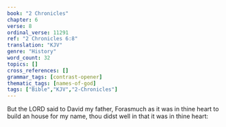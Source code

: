 ```yaml
---
book: "2 Chronicles"
chapter: 6
verse: 8
ordinal_verse: 11291
ref: "2 Chronicles 6:8"
translation: "KJV"
genre: "History"
word_count: 32
topics: []
cross_references: []
grammar_tags: [contrast-opener]
thematic_tags: [names-of-god]
tags: ["Bible","KJV","2-Chronicles"]
---
```

But the LORD said to David my father, Forasmuch as it was in thine heart to build an house for my name, thou didst well in that it was in thine heart:
